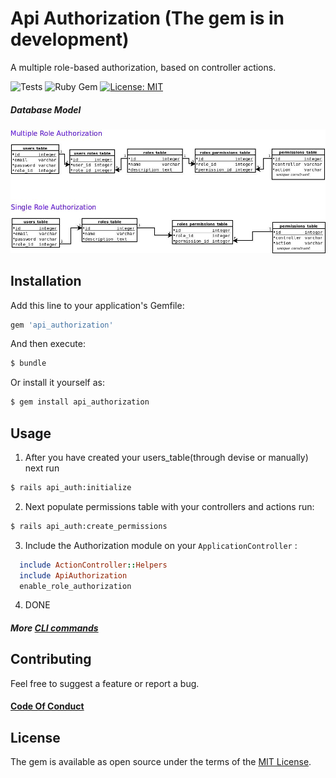 # Api Authorization (The gem is in development)
A multiple role-based authorization, based on controller actions.

![Tests](https://github.com/montedelgallo/api-authorization/workflows/Ruby/badge.svg?branch=master)
![Ruby Gem](https://github.com/montedelgallo/api-authorization/workflows/Ruby%20Gem/badge.svg?branch=master)
[![License: MIT](https://img.shields.io/badge/License-MIT-blue.svg)](https://opensource.org/licenses/MIT)

##### Database Model
![db_model](model.jpg)
## Installation
Add this line to your application's Gemfile:

```ruby
gem 'api_authorization'
```

And then execute:
```bash
$ bundle
```

Or install it yourself as:
```bash
$ gem install api_authorization
```

## Usage
1. After you have created your users_table(through devise or manually) next run 
```bash
$ rails api_auth:initialize
```
2. Next populate permissions table with your controllers and actions run:
```bash
$ rails api_auth:create_permissions
```
3. Include the Authorization module on your `ApplicationController` :
```ruby
  include ActionController::Helpers
  include ApiAuthorization
  enable_role_authorization
```
4. DONE

##### More [CLI commands](cli.MD)

## Contributing
Feel free to suggest a feature or report a bug.
#### [Code Of Conduct](CODE_OF_CONDUCT.md)

## License
The gem is available as open source under the terms of the [MIT License](https://opensource.org/licenses/MIT).
